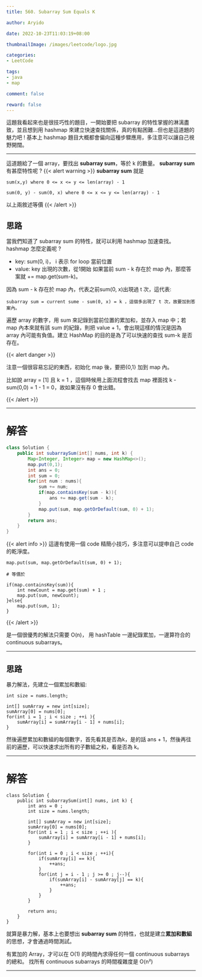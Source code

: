 ```yaml
---
title: 560. Subarray Sum Equals K

author: Aryido

date: 2022-10-23T11:03:19+08:00

thumbnailImage: /images/leetcode/logo.jpg

categories:
- LeetCode

tags:
- java
- map

comment: false

reward: false
---
```

<!--BODY-->
這題我看起來也是很技巧性的題目，一開始要把 subarray 的特性掌握的淋漓盡致，並且想到用 hashmap 來建立快速查找關係，真的有點困難...但也是這道題的魅力吧 ! 基本上 hashmap 題目大概都會偏向這種步驟應用，多注意可以讓自己視野開闊。

<!--more-->

---

這道題給了一個 array，要找出 **subarray sum**，等於 k 的數量。 **subarray sum** 有甚麼特性呢 ?
{{< alert warning >}}
**subarray sum** 就是
```
sum(x,y) where 0 <= x <= y <= len(array) - 1
```

```
sum(0, y) - sum(0, x) where 0 <= x <= y <= len(array) - 1
```
以上兩敘述等價
{{< /alert >}}

## 思路
當我們知道了 subarray sum 的特性，就可以利用 hashmap 加速查找。 hashmap 怎麼定義呢 ?
- key: sum(0, i)， i 表示 for loop 當前位置
- value: key 出現的次數，從1開始
如果當前 sum - k 存在於 map 內，那麼答案就 += map.get(sum-k)。

因為 sum - k 存在於 map 內，代表之前sum(0, x)出現過 t 次，這代表:
```
subarray sum = current sume - sum(0, x) = k ，這個多出現了 t 次，故要加到答案內。
```

遍歷 array 的數字，用 sum 來記錄到當前位置的累加和，並存入 map 中；若 map 內本來就有該 sum 的紀錄，則把 value + 1，會出現這樣的情況是因為 array 內可能有負值。建立 HashMap 的目的是為了可以快速的查找 sum-k 是否存在。

{{< alert danger >}}

注意一個很容易忘記的東西，初始化 map 後，要把{0,1} 加到 map 內。

比如說 array = [1] 且 k = 1 ，這個時候用上面流程會找去 map 裡面找 k - sum(0,0) = 1 - 1 = 0，故如果沒有存 0 會出錯。

{{< /alert >}}

---

# 解答
```java
class Solution {
    public int subarraySum(int[] nums, int k) {
        Map<Integer, Integer> map = new HashMap<>();
        map.put(0,1);
        int ans = 0;
        int sum = 0;
        for(int num : nums){
            sum += num;
            if(map.containsKey(sum - k)){
                ans += map.get(sum - k);
            }
            map.put(sum, map.getOrDefault(sum, 0) + 1);
        }
        return ans;
    }
}
```
{{< alert info >}}
這邊有使用一個 code 精簡小技巧，多注意可以提申自己 code 的乾淨度。
```
map.put(sum, map.getOrDefault(sum, 0) + 1);

# 等價於

if(map.containsKey(sum)){
    int newCount = map.get(sum) + 1 ;
    map.put(sum, newCount);
}else{
    map.put(sum, 1);
}

```
{{< /alert >}}

是一個很優秀的解法只需要 O(n)， 用 hashTable 一邊紀錄累加，一邊算符合的 continuous subarrays。


---

## 思路
暴力解法，先建立一個累加和數組:
```
int size = nums.length;

int[] sumArray = new int[size];
sumArray[0] = nums[0];
for(int i = 1 ; i < size ; ++i ){
    sumArray[i] = sumArray[i - 1] + nums[i];
}
```

然後遍歷累加和數組的每個數字，首先看其是否為k，是的話 ans + 1，然後再往前的遍歷，可以快速求出所有的子數組之和，看是否為 k。

---

# 解答
```
class Solution {
    public int subarraySum(int[] nums, int k) {
        int ans = 0 ;
        int size = nums.length;

        int[] sumArray = new int[size];
        sumArray[0] = nums[0];
        for(int i = 1 ; i < size ; ++i ){
            sumArray[i] = sumArray[i - 1] + nums[i];
        }

        for(int i = 0 ; i < size ; ++i){
            if(sumArray[i] == k){
                ++ans;
            }
            for(int j = i - 1 ; j >= 0 ; j--){
                if(sumArray[i] - sumArray[j] == k){
                    ++ans;
                }
            }
        }

        return ans;
    }
}
```

就算是暴力解，基本上也要想出 **subarray sum** 的特性，也就是建立**累加和數組**的思想，才會通過時間測試。

有累加的 Array，才可以在 O(1) 的時間內求得任何一個 continuous subarrays 的總和。
找所有 continuous subarrays 的時間複雜度是 O(n²)

---